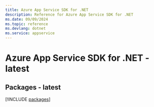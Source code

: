 ```yaml
---
title: Azure App Service SDK for .NET
description: Reference for Azure App Service SDK for .NET
ms.date: 09/09/2024
ms.topic: reference
ms.devlang: dotnet
ms.service: appservice
---
```

# Azure App Service SDK for .NET - latest
## Packages - latest
[!INCLUDE [packages](app-service-index.md)]